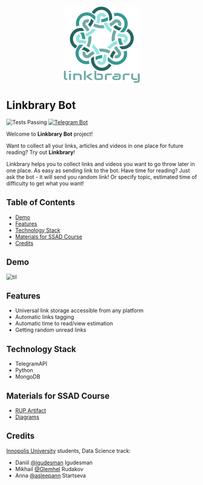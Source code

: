 <p align="center">
  <img src="https://github.com/igudesman/linkbrary/blob/master/logos/linkbrary_logo_with_text.png" />
</p>

# Linkbrary Bot #
![Tests Passing](https://github.com/igudesman/linkbrary/actions/workflows/test-github-actions.yml/badge.svg)
[![Telegram Bot](https://img.shields.io/badge/bot-%20%20on%20Telegram-2ba2d9.svg)](https://t.me/linkbrary_bot)

Welcome to **Linkbrary Bot** project!

Want to collect all your links, articles and videos in one place for future reading? Try out **Linkbrary**!

Linkbrary helps you to collect links and videos you want to go throw later in one place. As easy as sending link to the bot.
Have time for reading? Just ask the bot - it will send you random link! Or specify topic, estimated time of difficulty to get what you want!

## Table of Contents
* [Demo](#demo)
* [Features](#features)
* [Technology Stack](#technology-stack)
* [Materials for SSAD Course](#materials-for-ssad-course)
* [Credits](#credits)

## Demo <a name="demo"></a>
![til](https://github.com/igudesman/linkbrary/blob/master/demo/demoLinkbrary.gif)

## Features <a name="features"></a>
* Universal link storage accessible from any platform
* Automatic links tagging
* Automatic time to read/view estimation
* Getting random unread links

## Technology Stack <a name="technology-stack"></a>
* TelegramAPI
* Python
* MongoDB

## Materials for SSAD Course <a name="materials-for-ssad-course"></a>
* [RUP Artifact](https://docs.google.com/document/d/1NvzGc7YgpdCWJnEomHVriLlVA9wztOa5/edit?usp=sharing&ouid=106934281615236387751&rtpof=true&sd=true)
* [Diagrams](https://github.com/igudesman/linkbrary/blob/master/diagrams)

## Credits <a name="credits"></a>
[Innopolis University](https://innopolis.university/en/) students, Data Science track:
* Daniil [@igudesman](https://github.com/igudesman) Igudesman
* Mikhail [@Glemhel](https://github.com/Glemhel) Rudakov
* Anna [@asleepann](https://github.com/asleepann) Startseva
